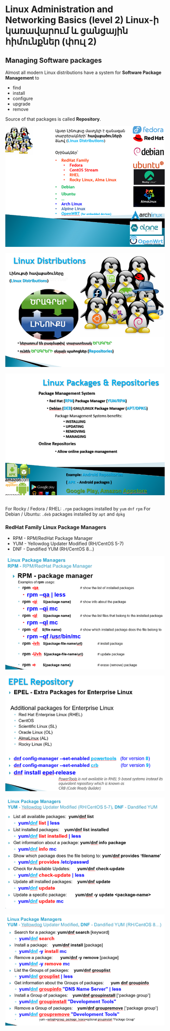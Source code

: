 # Linux Administration and Networking Basics (level 2) Linux-ի կառավարում և ցանցային հիմունքներ (փուլ 2)

## Managing Software packages

Almost all modern Linux distributions have a system for **Software Package Management** to
* find
* install
* configure
* upgrade
* remove

Source of that packages is called **Repository**.



![img_1.png](img_1.png)
<br><br>
![img_2.png](img_2.png)
<br><br>
![img_3.png](img_3.png)
<br><br>

For Rocky / Fedora / RHEL: `.rpm` packages installed by `yum` `dnf` `rpm`
For Debian / Ubuntu: `.deb` packages installed by `apt` and `dpkg`

### RedHat Family Linux Package Managers 
* RPM - RPM/RedHat Package Manager 
* YUM - Yellowdog Updater Modified (RH/CentOS 5-7) 
* DNF - Dandified YUM  (RH/CentOS 8…) 



![img_4.png](img_4.png)
<br><br>
![img_5.png](img_5.png)
<br><br>
![img_6.png](img_6.png)
<br><br>
![img_7.png](img_7.png)










